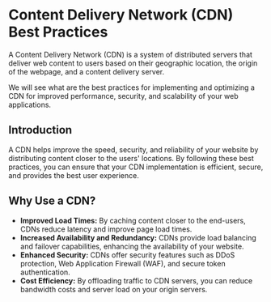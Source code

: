 # Content Delivery Network (CDN) Best Practices

A Content Delivery Network (CDN) is a system of distributed servers that deliver web content to users based on their geographic location, the origin of the webpage, and a content delivery server. 

We will see what are the best practices for implementing and optimizing a CDN for improved performance, security, and scalability of your web applications.

## Introduction
A CDN helps improve the speed, security, and reliability of your website by distributing content closer to the users' locations. By following these best practices, you can ensure that your CDN implementation is efficient, secure, and provides the best user experience.

## Why Use a CDN?
- **Improved Load Times:** By caching content closer to the end-users, CDNs reduce latency and improve page load times.
- **Increased Availability and Redundancy:** CDNs provide load balancing and failover capabilities, enhancing the availability of your website.
- **Enhanced Security:** CDNs offer security features such as DDoS protection, Web Application Firewall (WAF), and secure token authentication.
- **Cost Efficiency:** By offloading traffic to CDN servers, you can reduce bandwidth costs and server load on your origin servers.

